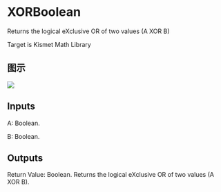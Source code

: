 # XORBoolean

Returns the logical eXclusive OR of two values (A XOR B)

Target is Kismet Math Library

## 图示

![]($-20221218-19470784.png)

## Inputs

A: Boolean.

B: Boolean.  

## Outputs

Return Value: Boolean. Returns the logical eXclusive OR of two values (A XOR B).

